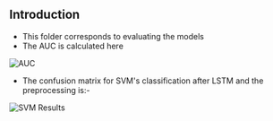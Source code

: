 ## Introduction

- This folder corresponds to evaluating the models
- The AUC is calculated here

![AUC](https://github.com/AsimMessi/EEG_Alcoholic-vs-Control/blob/master/Git_Version/Evaluation/auc.jpg)

- The confusion matrix for SVM's classification after LSTM and the preprocessing is:-

![SVM Results](https://user-images.githubusercontent.com/28213136/59689271-a6949280-91df-11e9-908e-8a2ae91cc38d.png)

